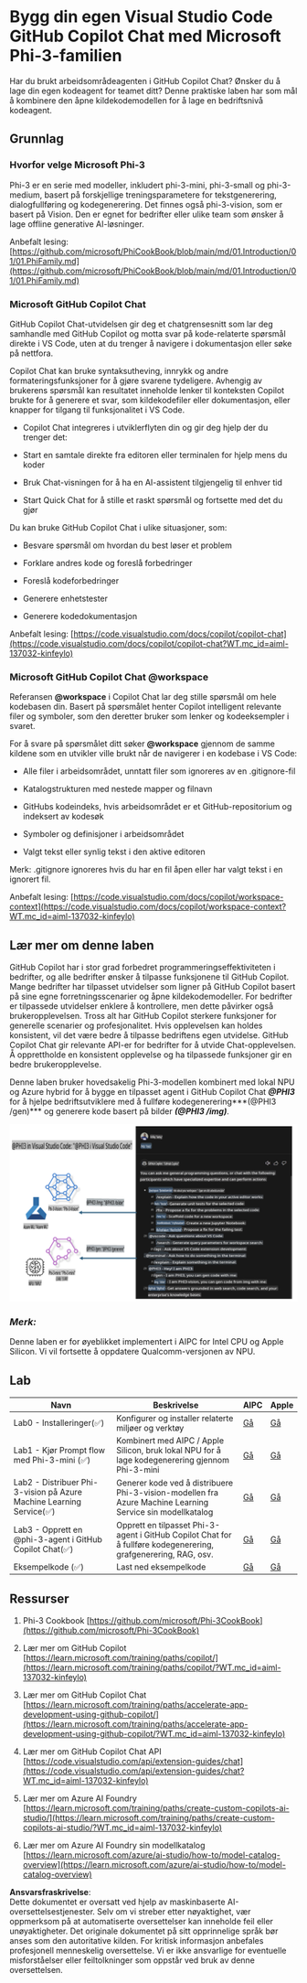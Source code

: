 # **Bygg din egen Visual Studio Code GitHub Copilot Chat med Microsoft Phi-3-familien**

Har du brukt arbeidsområdeagenten i GitHub Copilot Chat? Ønsker du å lage din egen kodeagent for teamet ditt? Denne praktiske laben har som mål å kombinere den åpne kildekodemodellen for å lage en bedriftsnivå kodeagent.

## **Grunnlag**

### **Hvorfor velge Microsoft Phi-3**

Phi-3 er en serie med modeller, inkludert phi-3-mini, phi-3-small og phi-3-medium, basert på forskjellige treningsparametere for tekstgenerering, dialogfullføring og kodegenerering. Det finnes også phi-3-vision, som er basert på Vision. Den er egnet for bedrifter eller ulike team som ønsker å lage offline generative AI-løsninger.

Anbefalt lesing: [https://github.com/microsoft/PhiCookBook/blob/main/md/01.Introduction/01/01.PhiFamily.md](https://github.com/microsoft/PhiCookBook/blob/main/md/01.Introduction/01/01.PhiFamily.md)

### **Microsoft GitHub Copilot Chat**

GitHub Copilot Chat-utvidelsen gir deg et chatgrensesnitt som lar deg samhandle med GitHub Copilot og motta svar på kode-relaterte spørsmål direkte i VS Code, uten at du trenger å navigere i dokumentasjon eller søke på nettfora.

Copilot Chat kan bruke syntaksutheving, innrykk og andre formateringsfunksjoner for å gjøre svarene tydeligere. Avhengig av brukerens spørsmål kan resultatet inneholde lenker til konteksten Copilot brukte for å generere et svar, som kildekodefiler eller dokumentasjon, eller knapper for tilgang til funksjonalitet i VS Code.

- Copilot Chat integreres i utviklerflyten din og gir deg hjelp der du trenger det:

- Start en samtale direkte fra editoren eller terminalen for hjelp mens du koder

- Bruk Chat-visningen for å ha en AI-assistent tilgjengelig til enhver tid

- Start Quick Chat for å stille et raskt spørsmål og fortsette med det du gjør

Du kan bruke GitHub Copilot Chat i ulike situasjoner, som:

- Besvare spørsmål om hvordan du best løser et problem

- Forklare andres kode og foreslå forbedringer

- Foreslå kodeforbedringer

- Generere enhetstester

- Generere kodedokumentasjon

Anbefalt lesing: [https://code.visualstudio.com/docs/copilot/copilot-chat](https://code.visualstudio.com/docs/copilot/copilot-chat?WT.mc_id=aiml-137032-kinfeylo)

### **Microsoft GitHub Copilot Chat @workspace**

Referansen **@workspace** i Copilot Chat lar deg stille spørsmål om hele kodebasen din. Basert på spørsmålet henter Copilot intelligent relevante filer og symboler, som den deretter bruker som lenker og kodeeksempler i svaret.

For å svare på spørsmålet ditt søker **@workspace** gjennom de samme kildene som en utvikler ville brukt når de navigerer i en kodebase i VS Code:

- Alle filer i arbeidsområdet, unntatt filer som ignoreres av en .gitignore-fil

- Katalogstrukturen med nestede mapper og filnavn

- GitHubs kodeindeks, hvis arbeidsområdet er et GitHub-repositorium og indeksert av kodesøk

- Symboler og definisjoner i arbeidsområdet

- Valgt tekst eller synlig tekst i den aktive editoren

Merk: .gitignore ignoreres hvis du har en fil åpen eller har valgt tekst i en ignorert fil.

Anbefalt lesing: [https://code.visualstudio.com/docs/copilot/workspace-context](https://code.visualstudio.com/docs/copilot/workspace-context?WT.mc_id=aiml-137032-kinfeylo)

## **Lær mer om denne laben**

GitHub Copilot har i stor grad forbedret programmeringseffektiviteten i bedrifter, og alle bedrifter ønsker å tilpasse funksjonene til GitHub Copilot. Mange bedrifter har tilpasset utvidelser som ligner på GitHub Copilot basert på sine egne forretningsscenarier og åpne kildekodemodeller. For bedrifter er tilpassede utvidelser enklere å kontrollere, men dette påvirker også brukeropplevelsen. Tross alt har GitHub Copilot sterkere funksjoner for generelle scenarier og profesjonalitet. Hvis opplevelsen kan holdes konsistent, vil det være bedre å tilpasse bedriftens egen utvidelse. GitHub Copilot Chat gir relevante API-er for bedrifter for å utvide Chat-opplevelsen. Å opprettholde en konsistent opplevelse og ha tilpassede funksjoner gir en bedre brukeropplevelse.

Denne laben bruker hovedsakelig Phi-3-modellen kombinert med lokal NPU og Azure hybrid for å bygge en tilpasset agent i GitHub Copilot Chat ***@PHI3*** for å hjelpe bedriftsutviklere med å fullføre kodegenerering***(@PHI3 /gen)*** og generere kode basert på bilder ***(@PHI3 /img)***.

![PHI3](../../../../../../../translated_images/cover.410a18b85555fad4ca8bfb8f0b1776a96ae7f8eae1132b8f0c09d4b92b8e3365.no.png)

### ***Merk:*** 

Denne laben er for øyeblikket implementert i AIPC for Intel CPU og Apple Silicon. Vi vil fortsette å oppdatere Qualcomm-versjonen av NPU.

## **Lab**

| Navn | Beskrivelse | AIPC | Apple |
| ------------ | ----------- | -------- |-------- |
| Lab0 - Installeringer(✅) | Konfigurer og installer relaterte miljøer og verktøy | [Gå](./HOL/AIPC/01.Installations.md) |[Gå](./HOL/Apple/01.Installations.md) |
| Lab1 - Kjør Prompt flow med Phi-3-mini (✅) | Kombinert med AIPC / Apple Silicon, bruk lokal NPU for å lage kodegenerering gjennom Phi-3-mini | [Gå](./HOL/AIPC/02.PromptflowWithNPU.md) |  [Gå](./HOL/Apple/02.PromptflowWithMLX.md) |
| Lab2 - Distribuer Phi-3-vision på Azure Machine Learning Service(✅) | Generer kode ved å distribuere Phi-3-vision-modellen fra Azure Machine Learning Service sin modellkatalog | [Gå](./HOL/AIPC/03.DeployPhi3VisionOnAzure.md) |[Gå](./HOL/Apple/03.DeployPhi3VisionOnAzure.md) |
| Lab3 - Opprett en @phi-3-agent i GitHub Copilot Chat(✅)  | Opprett en tilpasset Phi-3-agent i GitHub Copilot Chat for å fullføre kodegenerering, grafgenerering, RAG, osv. | [Gå](./HOL/AIPC/04.CreatePhi3AgentInVSCode.md) | [Gå](./HOL/Apple/04.CreatePhi3AgentInVSCode.md) |
| Eksempelkode (✅)  | Last ned eksempelkode | [Gå](../../../../../../../code/07.Lab/01/AIPC) | [Gå](../../../../../../../code/07.Lab/01/Apple) |

## **Ressurser**

1. Phi-3 Cookbook [https://github.com/microsoft/Phi-3CookBook](https://github.com/microsoft/Phi-3CookBook)

2. Lær mer om GitHub Copilot [https://learn.microsoft.com/training/paths/copilot/](https://learn.microsoft.com/training/paths/copilot/?WT.mc_id=aiml-137032-kinfeylo)

3. Lær mer om GitHub Copilot Chat [https://learn.microsoft.com/training/paths/accelerate-app-development-using-github-copilot/](https://learn.microsoft.com/training/paths/accelerate-app-development-using-github-copilot/?WT.mc_id=aiml-137032-kinfeylo)

4. Lær mer om GitHub Copilot Chat API [https://code.visualstudio.com/api/extension-guides/chat](https://code.visualstudio.com/api/extension-guides/chat?WT.mc_id=aiml-137032-kinfeylo)

5. Lær mer om Azure AI Foundry [https://learn.microsoft.com/training/paths/create-custom-copilots-ai-studio/](https://learn.microsoft.com/training/paths/create-custom-copilots-ai-studio/?WT.mc_id=aiml-137032-kinfeylo)

6. Lær mer om Azure AI Foundry sin modellkatalog [https://learn.microsoft.com/azure/ai-studio/how-to/model-catalog-overview](https://learn.microsoft.com/azure/ai-studio/how-to/model-catalog-overview)

**Ansvarsfraskrivelse**:  
Dette dokumentet er oversatt ved hjelp av maskinbaserte AI-oversettelsestjenester. Selv om vi streber etter nøyaktighet, vær oppmerksom på at automatiserte oversettelser kan inneholde feil eller unøyaktigheter. Det originale dokumentet på sitt opprinnelige språk bør anses som den autoritative kilden. For kritisk informasjon anbefales profesjonell menneskelig oversettelse. Vi er ikke ansvarlige for eventuelle misforståelser eller feiltolkninger som oppstår ved bruk av denne oversettelsen.